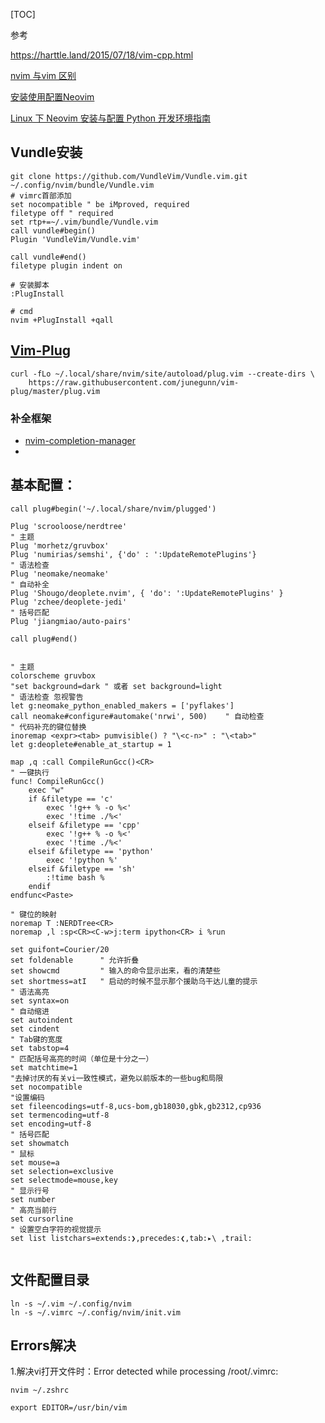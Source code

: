 [TOC]

参考

https://harttle.land/2015/07/18/vim-cpp.html

[nvim 与vim 区别](https://www.jianshu.com/p/f2a208de7f59)

[安装使用配置Neovim](https://www.jianshu.com/p/c382222e5151)

[Linux 下 Neovim 安装与配置 Python 开发环境指南]([https://jdhao.github.io/2018/09/05/centos_nvim_install_use_guide/#%E6%9B%B4%E6%94%B9%E6%98%BE%E7%A4%BA%E5%AD%97%E4%BD%93-font](https://jdhao.github.io/2018/09/05/centos_nvim_install_use_guide/#更改显示字体-font))



## Vundle安装

```shell
git clone https://github.com/VundleVim/Vundle.vim.git ~/.config/nvim/bundle/Vundle.vim
# vimrc首部添加
set nocompatible " be iMproved, required
filetype off " required
set rtp+=~/.vim/bundle/Vundle.vim
call vundle#begin()
Plugin 'VundleVim/Vundle.vim'

call vundle#end()
filetype plugin indent on

# 安装脚本
:PlugInstall

# cmd
nvim +PlugInstall +qall

```

## [Vim-Plug](https://github.com/junegunn/vim-plug)

```shell
curl -fLo ~/.local/share/nvim/site/autoload/plug.vim --create-dirs \
    https://raw.githubusercontent.com/junegunn/vim-plug/master/plug.vim
```

### 补全框架

- [nvim-completion-manager](https://github.com/roxma/nvim-completion-manager)
- 

## 基本配置：

```shell
call plug#begin('~/.local/share/nvim/plugged')

Plug 'scrooloose/nerdtree'
" 主题
Plug 'morhetz/gruvbox'
Plug 'numirias/semshi', {'do' : ':UpdateRemotePlugins'}
" 语法检查
Plug 'neomake/neomake'
" 自动补全
Plug 'Shougo/deoplete.nvim', { 'do': ':UpdateRemotePlugins' }
Plug 'zchee/deoplete-jedi'
" 括号匹配
Plug 'jiangmiao/auto-pairs'

call plug#end()


" 主题
colorscheme gruvbox
"set background=dark " 或者 set background=light
" 语法检查 忽视警告
let g:neomake_python_enabled_makers = ['pyflakes']
call neomake#configure#automake('nrwi', 500)	" 自动检查
" 代码补充的键位替换
inoremap <expr><tab> pumvisible() ? "\<c-n>" : "\<tab>"
let g:deoplete#enable_at_startup = 1

map ,q :call CompileRunGcc()<CR>
" 一键执行
func! CompileRunGcc()
    exec "w"
    if &filetype == 'c'
        exec '!g++ % -o %<'
        exec '!time ./%<'
    elseif &filetype == 'cpp'
        exec '!g++ % -o %<'
        exec '!time ./%<'
    elseif &filetype == 'python'
        exec '!python %'
    elseif &filetype == 'sh'
        :!time bash %
    endif                                                                       
endfunc<Paste>

" 键位的映射
noremap T :NERDTree<CR>
noremap ,l :sp<CR><C-w>j:term ipython<CR> i %run 

set guifont=Courier/20
set foldenable      " 允许折叠  
set showcmd         " 输入的命令显示出来，看的清楚些 
set shortmess=atI   " 启动的时候不显示那个援助乌干达儿童的提示 
" 语法高亮
set syntax=on
" 自动缩进
set autoindent
set cindent
" Tab键的宽度
set tabstop=4
" 匹配括号高亮的时间（单位是十分之一）
set matchtime=1
"去掉讨厌的有关vi一致性模式，避免以前版本的一些bug和局限  
set nocompatible  
"设置编码
set fileencodings=utf-8,ucs-bom,gb18030,gbk,gb2312,cp936
set termencoding=utf-8
set encoding=utf-8
" 括号匹配
set showmatch
" 鼠标
set mouse=a
set selection=exclusive
set selectmode=mouse,key
" 显示行号
set number
" 高亮当前行
set cursorline
" 设置空白字符的视觉提示
set list listchars=extends:❯,precedes:❮,tab:▸\ ,trail:


```

## 文件配置目录

```
ln -s ~/.vim ~/.config/nvim
ln -s ~/.vimrc ~/.config/nvim/init.vim
```

## Errors解决

1.解决vi打开文件时：Error detected while processing /root/.vimrc:

```shell
nvim ~/.zshrc
```

```shell
export EDITOR=/usr/bin/vim
```

